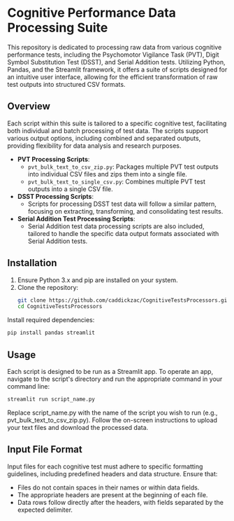 # Cognitive Performance Data Processing Suite

This repository is dedicated to processing raw data from various cognitive performance tests, including the Psychomotor Vigilance Task (PVT), Digit Symbol Substitution Test (DSST), and Serial Addition tests. Utilizing Python, Pandas, and the Streamlit framework, it offers a suite of scripts designed for an intuitive user interface, allowing for the efficient transformation of raw test outputs into structured CSV formats.

## Overview

Each script within this suite is tailored to a specific cognitive test, facilitating both individual and batch processing of test data. The scripts support various output options, including combined and separated outputs, providing flexibility for data analysis and research purposes.

- **PVT Processing Scripts**:
  - `pvt_bulk_text_to_csv_zip.py`: Packages multiple PVT test outputs into individual CSV files and zips them into a single file.
  - `pvt_bulk_text_to_single_csv.py`: Combines multiple PVT test outputs into a single CSV file.
- **DSST Processing Scripts**:
  - Scripts for processing DSST test data will follow a similar pattern, focusing on extracting, transforming, and consolidating test results.
- **Serial Addition Test Processing Scripts**:
  - Serial Addition test data processing scripts are also included, tailored to handle the specific data output formats associated with Serial Addition tests.

## Installation

1. Ensure Python 3.x and pip are installed on your system.
2. Clone the repository:
   ```bash
   git clone https://github.com/caddickzac/CognitiveTestsProcessors.git
   cd CognitiveTestsProcessors
   ```

Install required dependencies:
```bash
pip install pandas streamlit
```

## Usage
Each script is designed to be run as a Streamlit app. To operate an app, navigate to the script's directory and run the appropriate command in your command line:
```bash
streamlit run script_name.py
```

Replace script_name.py with the name of the script you wish to run (e.g., pvt_bulk_text_to_csv_zip.py). Follow the on-screen instructions to upload your text files and download the processed data.

## Input File Format
Input files for each cognitive test must adhere to specific formatting guidelines, including predefined headers and data structure. Ensure that:
- Files do not contain spaces in their names or within data fields.
- The appropriate headers are present at the beginning of each file.
- Data rows follow directly after the headers, with fields separated by the expected delimiter.
